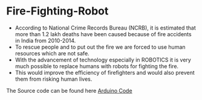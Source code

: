 # Fire-Fighting-Robot

* According to National Crime Records Bureau (NCRB), it is estimated that more than 1.2 lakh deaths have been caused because of fire accidents in India from 2010-2014.
* To rescue people and to put out the fire we are forced to use human resources which are not safe.
* With the advancement of technology especially in ROBOTICS it is very much possible to replace humans with robots for fighting the fire.
* This would improve the efficiency of firefighters and would also prevent them from risking human lives.

The Source code can be found here [Arduino Code](fire_fighting.ino)
